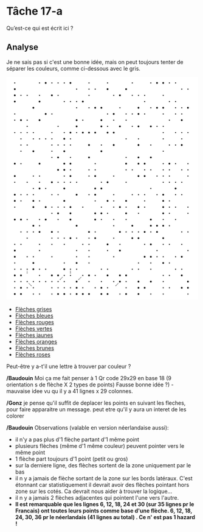 # Tâche 17-a

Qu’est-ce qui est écrit ici ?

## Analyse

Je ne sais pas si c'est une bonne idée, mais on peut toujours tenter de séparer les couleurs, comme ci-dessous avec le gris.

![Grey](17-Grey.jpg)

* [Flèches grises](17-Grey.jpg)
* [Flèches bleues](17-Blue.jpg)
* [Flèches rouges](17-Red.jpg)
* [Flèches vertes](17-Green.jpg)
* [Flèches jaunes](17-Yellow.jpg)
* [Flèches oranges](17-Orange.jpg)
* [Flèches brunes](17-Brown.jpg)
* [Flèches roses](17-Pink.jpg)

Peut-être y a-t'il une lettre à trouver par couleur ?

**/Baudouin**
Moi ça me fait penser à 1 Qr code 29x29 en base 18 (9 orientation s de flèche X 2 types de points) 
Fausse bonne idée ?) - mauvaise idee vu qu il y a 41 lignes x 29 colonnes.

**/Gonz**
je pense qu'il suffit de deplacer les points en suivant les fleches, pour faire apparaitre un message. peut etre qu'il y aura un interet de les colorer 

**/Baudouin**
Observations (valable en version néerlandaise aussi):
- il n'y a pas plus d'1 flèche partant d'1 même point
- plusieurs flèches (même d'1 même couleur) peuvent pointer vers le même point
- 1 flèche part toujours d'1 point (petit ou gros)
- sur la derniere ligne, des flèches sortent de la zone uniquement par le bas
- il n y a jamais de flèche sortant de la zone sur les bords latéraux. C'est étonnant car statistiquement il devrait avoir des flèches pointant hors zone sur les cotés. Ca devrait nous aider à trouver la logique...
- il n y a jamais 2 flèches adjacentes qui pointent l'une vers l'autre.
- **Il  est remarquable que les lignes 6, 12, 18, 24 et 30 (sur 35 lignes pr le Francais) ont toutes leurs points comme base d'une flèche. 6, 12, 18, 24, 30, 36 pr le néerlandais (41 lignes au total) . Ce n' est pas 1 hazard !**
